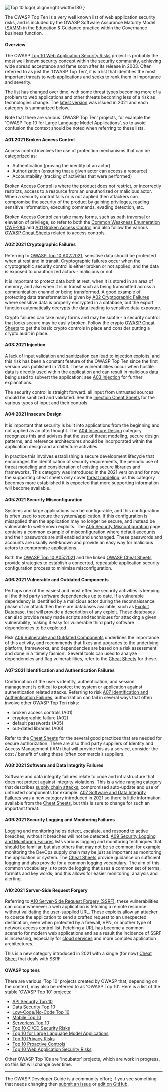 ![Top 10 logo](../../assets/images/logos/top10.png "OWASP Top 10"){ align=right width=180 }

The OWASP Top Ten is a very well known list of web application security risks,
and is included by the OWASP Software Assurance Maturity Model [(SAMM)][samm]
in the Education & Guidance practice within the Governance business function.

#### Overview

The OWASP [Top 10 Web Application Security Risks][top10project] project is probably the most well known security concept
within the security community, achieving wide spread acceptance and fame soon after its release in 2003.
Often referred to as just the 'OWASP Top Ten', it is a list that identifies the most important threats
to web applications and seeks to rank them in importance and severity.

The list has changed over time, with some threat types becoming more of a problem to web applications
and other threats becoming less of a risk as technologies change.
The [latest version][top10] was issued in 2021 and each category is summarized below.

Note that there are various 'OWASP Top Ten' projects, for example the 'OWASP Top 10 for Large Language Model Applications',
so to avoid confusion the context should be noted when referring to these lists.

#### A01:2021 Broken Access Control

Access control involves the use of protection mechanisms that can be categorized as:

* Authentication (proving the identity of an actor)
* Authorization (ensuring that a given actor can access a resource)
* Accountability (tracking of activities that were performed)

Broken Access Control is where the product does not restrict, or incorrectly restricts, access to a resource
from an unauthorized or malicious actor.
When a security control fails or is not applied then attackers can compromise the security of the product
by gaining privileges, reading sensitive information, executing commands, evading detection, etc.

Broken Access Control can take many forms, such as path traversal or elevation of privilege,
so refer to both the [Common Weakness Enumeration CWE-284][cwe284] and [A01 Broken Access Control][a01]
and also follow the various [OWASP Cheat Sheets][a01cs] related to access controls.

#### A02:2021 Cryptographic Failures

Referring to [OWASP Top 10 A02:2021][a02], sensitive data should be protected when at rest and in transit.
Cryptographic failures occur when the cryptographic security control is either broken or not applied,
and the data is exposed to unauthorized actors - malicious or not.

It is important to protect data both at rest, when it is stored in an area  of memory,
and also when it is in transit such as being transmitted across a communication channel or being transformed.
A good example of protecting data transformation is given by [A02 Cryptographic Failures][a02]
where sensitive data is properly encrypted in a database, but the export function automatically
decrypts the data leading to sensitive data exposure.

Crypto failures can take many forms and may be subtle - a security control that looks secure may be easily broken.
Follow the crypto [OWASP Cheat Sheets][a02cs] to get the basic crypto controls in place
and consider putting a crypto audit in place.

#### A03:2021 Injection

A lack of input validation and sanitization can lead to injection exploits,
and this risk has been a constant feature of the OWASP Top Ten since the first version was published in 2003.
These vulnerabilities occur when hostile data is directly used within the application
and can result in malicious data being used to subvert the application; see [A03 Injection][a03] for further explanations.

The security control is straight forward: all input from untrusted sources should be sanitized and validated.
See the [Injection Cheat Sheets][a03cs] for the various types of input and their controls.

#### A04:2021 Insecure Design

It is important that security is built into applications from the beginning and not applied as an afterthought.
The [A04 Insecure Design][a04] category recognizes this and advises that
the use of threat modeling, secure design patterns, and reference architectures
should be incorporated within the application design and architecture activities.

In practice this involves establishing a secure development lifecycle that encourages
the identification of security requirements, the periodic use of threat modeling
and consideration of existing secure libraries and frameworks.
This category was introduced in the 2021 version and for now the supporting cheat sheets only cover [threat modeling][cstm];
as this category becomes more established it is expected that more supporting information will become available.

#### A05:2021 Security Misconfiguration

Systems and large applications can be configurable, and this configuration is often used to secure the system/application.
If this configuration is misapplied then the application may no longer be secure,
and instead be vulnerable to well-known exploits. The [A05 Security Misconfiguration][a05] page contains
a common example of misconfiguration where default accounts and their passwords are still enabled and unchanged.
These passwords and accounts are usually well-known and provide an easy way for malicious actors to compromise applications.

Both the [OWASP Top 10 A05:2021][a05] and the linked [OWASP Cheat Sheets][a05cs] provide strategies to establish
a concerted, repeatable application security configuration process to minimize misconfiguration.

#### A06:2021 Vulnerable and Outdated Components

Perhaps one of the easiest and most effective security activities
is keeping all the third party software dependencies up to date.
If a vulnerable dependency is identified by a malicious actor during the reconnaissance phase of an attack
then there are databases available, such as [Exploit Database][exploit], that will provide a description of any exploit.
These databases can also provide ready made scripts and techniques for attacking a given vulnerability,
making it easy for vulnerable third party software dependencies to be exploited .

Risk [A06 Vulnerable and Outdated Components][a06] underlines the importance of this activity,
and recommends that fixes and upgrades to the underlying platform, frameworks, and dependencies
are based on a risk assessment and done in a 'timely fashion'.
Several tools can used to analyze dependencies and flag vulnerabilities, refer to the [Cheat Sheets][a06cs] for these.

#### A07:2021 Identification and Authentication Failures

Confirmation of the user's identity, authentication, and session management is critical
to protect the system or application against authentication related attacks.
Referring to risk [A07 Identification and Authentication Failures][a07], authorization can fail in several ways
that often involve other OWASP Top Ten risks:

* broken access controls (A01)
* cryptographic failure (A02)
* default passwords (A05)
* out-dated libraries (A06)

Refer to the [Cheat Sheets][a07cs] for the several good practices that are needed for secure authorization.
There are also third party suppliers of Identity and Access Management (IAM) that will provide this as a service,
consider the cost / benefit of using these (often commercial) suppliers.

#### A08:2021 Software and Data Integrity Failures

Software and data integrity failures relate to code and infrastructure that does not protect against integrity violations.
This is a wide ranging category that describes [supply chain attacks][cschain],
compromised auto-update and use of untrusted components for example.
[A07 Software and Data Integrity Failures][a08] was a new category introduced in 2021
so there is little information available from the [Cheat Sheets][a08cs],
but this is sure to change for such an important threat.

#### A09:2021 Security Logging and Monitoring Failures

Logging and monitoring helps detect, escalate, and respond to active breaches; without it breaches will not be detected.
[A09 Security Logging and Monitoring Failures][a09] lists various logging and monitoring techniques that should be familiar,
but also others that may not be so common;
for example monitoring the DevOps supply chain may be just as important as monitoring the application or system.
The [Cheat Sheets][a09cs] provide guidance on sufficient logging and also provide for a common logging vocabulary.
The aim of this common vocabulary is to provide logging that uses a common set of terms, formats and key words;
and this allows for easier monitoring, analysis and alerting.

#### A10:2021 Server-Side Request Forgery

Referring to [A10 Server-Side Request Forgery (SSRF)][a10], these vulnerabilities can occur
whenever a web application is fetching a remote resource without validating the user-supplied URL.
These exploits allow an attacker to coerce the application to send a crafted request to an unexpected destination,
even when protected by a firewall, VPN, or another type of network access control list.
Fetching a URL has become a common scenario for modern web applications and as a result the incidence of SSRF is increasing,
especially for [cloud services][cscloud] and more complex application architectures.

This is a new category introduced in 2021 with a single (for now) [Cheat Sheet][a10cs] that deals with SSRF.

#### OWASP top tens

There are various 'Top 10' projects created by OWASP that, depending on the context,
may also be referred to as 'OWASP Top 10'. Here is a list of the stable 'OWASP Top 10' projects:

* [API Security Top 10][apisec]
* [Data Security Top 10][data10]
* [Low-Code/No-Code Top 10][lcnc10]
* [Mobile Top 10][mobile10]
* [Serverless Top 10][serverless10]
* [Top 10 CI/CD Security Risks][cicd10]
* [Top 10 for Large Language Model Applications][llm10]
* [Top 10 Privacy Risks][privacy10]
* [Top 10 Proactive Controls][proactive10]
* [Top 10 Web Application Security Risks][top10]

Other OWASP Top 10s are 'incubator' projects, which are work in progress, so this list will change over time.

----

The OWASP Developer Guide is a community effort; if you see something that needs changing
then [submit an issue][issue0405] or [edit on GitHub][edit0405].

[a01]: https://owasp.org/Top10/A01_2021-Broken_Access_Control/
[a01cs]: https://cheatsheetseries.owasp.org/IndexTopTen.html#a012021-broken-access-control
[a02]: https://owasp.org/Top10/A02_2021-Cryptographic_Failures/
[a02cs]: https://cheatsheetseries.owasp.org/IndexTopTen.html#a022021-cryptographic-failures
[a03]: https://owasp.org/Top10/A03_2021-Injection/
[a03cs]: https://cheatsheetseries.owasp.org/IndexTopTen.html#a032021-injection
[a04]: https://owasp.org/Top10/A04_2021-Insecure_Design/
[a05]: https://owasp.org/Top10/A05_2021-Security_Misconfiguration/
[a05cs]: https://cheatsheetseries.owasp.org/IndexTopTen.html#a052021-security-misconfiguration
[a06]: https://owasp.org/Top10/A06_2021-Vulnerable_and_Outdated_Components/
[a06cs]: https://cheatsheetseries.owasp.org/IndexTopTen.html#a062021-vulnerable-and-outdated-components
[a07]: https://owasp.org/Top10/A07_2021-Identification_and_Authentication_Failures/
[a07cs]: https://cheatsheetseries.owasp.org/IndexTopTen.html#a072021-identification-and-authentication-failures
[a08]: https://owasp.org/Top10/A08_2021-Software_and_Data_Integrity_Failures/
[a08cs]: https://cheatsheetseries.owasp.org/IndexTopTen.html#a082021-software-and-data-integrity-failures
[a09]: https://owasp.org/Top10/A09_2021-Security_Logging_and_Monitoring_Failures/
[a09cs]: https://cheatsheetseries.owasp.org/IndexTopTen.html#a092021-security-logging-and-monitoring-failures
[a10]: https://owasp.org/Top10/A10_2021-Server-Side_Request_Forgery_%28SSRF%29/
[a10cs]: https://cheatsheetseries.owasp.org/IndexTopTen.html#a102021-server-side-request-forgery-ssrf
[apisec]: https://owasp.org/API-Security
[cicd10]: https://owasp.org/www-project-top-10-ci-cd-security-risks/
[cschain]: https://cheatsheetseries.owasp.org/cheatsheets/Software_Supply_Chain_Security_Cheat_Sheet
[cscloud]: https://cheatsheetseries.owasp.org/cheatsheets/Secure_Cloud_Architecture_Cheat_Sheet
[cstm]: https://cheatsheetseries.owasp.org/cheatsheets/Threat_Modeling_Cheat_Sheet
[cwe284]: https://cwe.mitre.org/data/definitions/284.html
[data10]: https://owasp.org/www-project-data-security-top-10/
[exploit]: https://www.exploit-db.com/
[issue0405]: https://github.com/OWASP/DevGuide/issues/new?labels=enhancement&template=request.md&title=Update:%2002-foundations/05-top-ten
[lcnc10]: https://owasp.org/www-project-top-10-low-code-no-code-security-risks/
[mobile10]: https://owasp.org/www-project-mobile-top-10/
[edit0405]: https://github.com/OWASP/DevGuide/blob/main/docs/02-foundations/05-top-ten.md
[privacy10]: https://owasp.org/www-project-top-10-privacy-risks/
[proactive10]: https://owasp.org/www-project-proactive-controls/
[samm]: https://owaspsamm.org/about/
[serverless10]: https://owasp.org/www-project-serverless-top-10/
[top10project]: https://owasp.org/www-project-top-ten/
[top10]: https://owasp.org/Top10/
[llm10]: https://owasp.org/www-project-top-10-for-large-language-model-applications/
